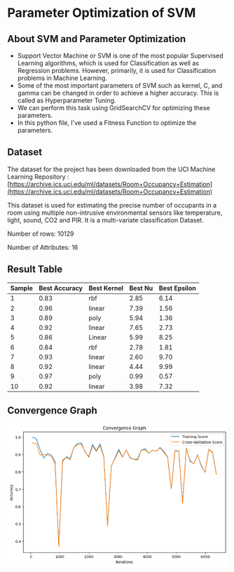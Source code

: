 # Parameter Optimization of SVM

## About SVM and Parameter Optimization

* Support Vector Machine or SVM is one of the most popular Supervised Learning algorithms, which is used for Classification as well as Regression problems. However, primarily, it is used for Classification problems in Machine Learning.
* Some of the most important parameters of SVM such as kernel, C, and gamma can be changed in order to achieve a higher accuracy. This is called as Hyperparameter Tuning. 
* We can perform this task using GridSearchCV for optimizing these parameters.
* In this python file, I've used a Fitness Function to optimize the parameters.

## Dataset

The dataset for the project has been downloaded from the UCI Machine Learning Repository : 
[https://archive.ics.uci.edu/ml/datasets/Room+Occupancy+Estimation](https://archive.ics.uci.edu/ml/datasets/Room+Occupancy+Estimation)

This dataset is used for estimating the precise number of occupants in a room using multiple non-intrusive environmental sensors like temperature, light, sound, CO2 and PIR. It is a multi-variate classification Dataset.

Number of rows: 10129

Number of Attributes: 16

## Result Table

| Sample  | Best Accuracy | Best Kernel | Best Nu | Best Epsilon |
| -----   | ------------- | ----------- | ------- | ------------ |
| 1 | 0.83 | rbf | 2.85 | 6.14 |
| 2 | 0.96 | linear | 7.39 | 1.56 |
| 3 | 0.89 | poly | 5.94 | 1.36 |
| 4 | 0.92 | linear | 7.65 | 2.73 |
| 5 | 0.86 | Linear | 5.99 | 8.25 |
| 6 | 0.84 | rbf | 2.78 | 1.81 |
| 7 | 0.93 | linear | 2.60 | 9.70 |
| 8 | 0.92 | linear | 4.44 | 9.99 |
| 9 | 0.97 | poly | 0.99 | 0.57 |
| 10 | 0.92 | linear | 3.98 | 7.32 |

## Convergence Graph
![graph](https://github.com/nishtha20k/Parameter-Optimization-SVM/blob/main/Convergence%20Graph.png)
